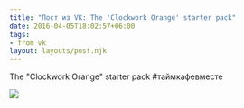 ```yaml
---
title: "Пост из VK: The 'Clockwork Orange' starter pack"
date: 2016-04-05T18:02:57+06:00
tags:
- from vk
layout: layouts/post.njk
---
```

The "Clockwork Orange" starter pack
#таймкафевместе

![](https://sun1-15.userapi.com/gWRFT6krVumepp11uFGOz22ReyT9X5_YSr9kZA/POnyOKFJwqk.jpg)